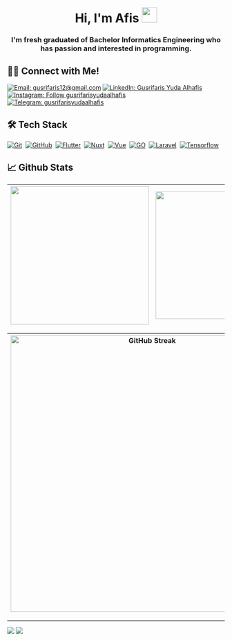 <h1 align="center">Hi, I'm Afis <img src="https://media.giphy.com/media/hvRJCLFzcasrR4ia7z/giphy.gif" width="35"></h1>
<h3 align="center">I'm fresh graduated of Bachelor Informatics Engineering who has passion and interested in programming.</h3>

## 🤝🏻 Connect with Me!
[![Email: gusrifaris12@gmail.com](https://img.shields.io/badge/-gusrifaris12@gmail.com-D14836?style=flat&logo=Gmail&logoColor=white)](mailto:gusrifaris12@gmail.com)
[![LinkedIn: Gusrifaris Yuda Alhafis](https://img.shields.io/badge/-LinkedIn-blue?style=flat&logo=Linkedin&logoColor=white&link=https://www.linkedin.com/in/gusrifarisyudaalhafis/)](https://www.linkedin.com/in/gusrifarisyudaalhafis/)&nbsp;
[![Instagram: Follow gusrifarisyudaalhafis](https://img.shields.io/badge/-Instagram-E4405F?style=flat&logo=Instagram&logoColor=white)](https://www.instagram.com/gusrifarisyudaalhafis)&nbsp;
[![Telegram: gusrifarisyudaalhafis](https://img.shields.io/badge/-Telegram-grey?style=flat&logo=Telegram&logoColor=white&link=https://t.me/GusrifarisYudaAlhafis)](https://t.me/GusrifarisYudaAlhafis)&nbsp;

## 🛠 Tech Stack
  [![Git](https://img.shields.io/badge/Git-%23F05033.svg?style=flat&logo=git&logoColor=white)](https://git-scm.com/)&nbsp;
  [![GitHub](https://img.shields.io/badge/-GitHub-05122A?style=flat&logo=github)](https://github.com/GusrifarisYudaAlhafis/)&nbsp;
  [![Flutter](https://img.shields.io/badge/Flutter-0468D7?style=flat&logo=flutter)](https://g.dev/gusrifarisyudaalhafis)&nbsp;
  [![Nuxt](https://img.shields.io/badge/Nuxt-00DC82?style=flat&logo=nuxt.js&logoColor=white)](https://nuxtjs.org/)&nbsp;
  [![Vue](https://img.shields.io/badge/Vue-42D392?style=flat&logo=vue.js&logoColor=white)](https://vuejs.org/)&nbsp;
  [![GO](https://img.shields.io/badge/GO-007D9C.svg?style=flat&logo=go&logoColor=white)](https://go.dev/)&nbsp;
  [![Laravel](https://img.shields.io/badge/Laravel-F9322C.svg?style=flat&logo=laravel&logoColor=white)](https://laravel.com/)&nbsp;
  [![Tensorflow](https://img.shields.io/badge/Tensorflow-FF6F00.svg?style=flat&logo=tensorflow&logoColor=white)](https://www.tensorflow.org/)&nbsp;

## 📈 Github Stats
  
| <img align="center" width="320px" src="https://github-readme-stats.vercel.app/api?username=GusrifarisYudaAlhafis&show_icons=true&hide_border=true&theme=transparent&include_all_commits=true&count_private=true&rank_icon=github" /> | <img align="center" width="295px" src="https://github-readme-stats.vercel.app/api/top-langs/?username=GusrifarisYudaAlhafis&layout=compact&hide_progress=true&hide_border=true&theme=transparent" />
| ------------- | ------------- |  

| <img width="640px" src="https://github-readme-streak-stats.herokuapp.com?user=GusrifarisYudaAlhafis&theme=transparent&hide_border=true" alt="GitHub Streak" />
| ------------- |

---

<img src="https://github-profile-trophy.vercel.app/?username=GusrifarisYudaAlhafis&no-bg=true&no-frame=true&layout=compact&hide_border=true&theme=algolia" />

<img src="https://activity-graph.herokuapp.com/graph?username=GusrifarisYudaAlhafis&hide_border=true&theme=transparent" />

